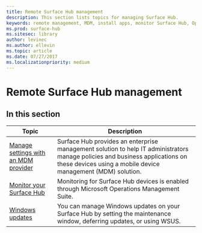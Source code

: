 ```yaml
---
title: Remote Surface Hub management
description: This section lists topics for managing Surface Hub.
keywords: remote management, MDM, install apps, monitor Surface Hub, Operations Management Suite, OMS
ms.prod: surface-hub
ms.sitesec: library
author: levinec
ms.author: ellevin
ms.topic: article
ms.date: 07/27/2017
ms.localizationpriority: medium
---
```


# Remote Surface Hub management

## In this section

|Topic | Description|
| ------ | --------------- |
| [Manage settings with an MDM provider]( https://technet.microsoft.com/itpro/surface-hub/manage-settings-with-mdm-for-surface-hub) | Surface Hub provides an enterprise management solution to help IT administrators manage policies and business applications on these devices using a mobile device management (MDM) solution.|
| [Monitor your Surface Hub]( https://technet.microsoft.com/itpro/surface-hub/monitor-surface-hub) | Monitoring for Surface Hub devices is enabled through Microsoft Operations Management Suite.|
| [Windows updates](https://technet.microsoft.com/itpro/surface-hub/manage-windows-updates-for-surface-hub) | You can manage Windows updates on your Surface Hub by setting the maintenance window, deferring updates, or using WSUS.|
